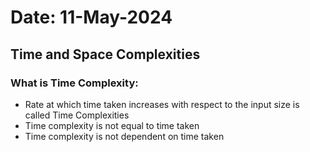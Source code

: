 # Date: 11-May-2024

## Time and Space Complexities

### What is Time Complexity:
- Rate at which time taken increases with respect to the input size is called Time Complexities
- Time complexity is not equal to time taken
- Time complexity is not dependent on time taken